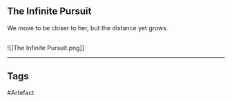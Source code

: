 ## The Infinite Pursuit
We move to be closer to her, but the distance yet grows.
## 
![[The Infinite Pursuit.png]]

---
## Tags
#Artefact